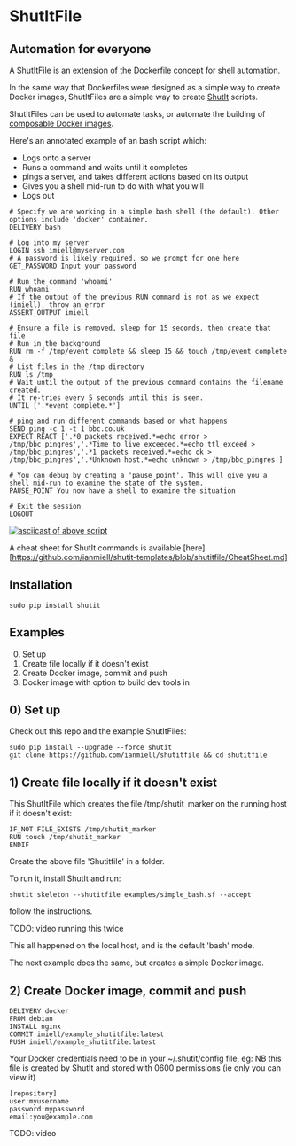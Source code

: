 # ShutItFile

## Automation for everyone

A ShutItFile is an extension of the Dockerfile concept for shell automation.

In the same way that Dockerfiles were designed as a simple way to create Docker images, ShutItFiles are a simple way to create [ShutIt](http://ianmiell.github.io/shutit/) scripts.

ShutItFiles can be used to automate tasks, or automate the building of [composable Docker images](https://github.com/ianmiell/shutit/blob/gh-pages/images/ShutIt.png).

Here's an annotated example of an bash script which:

- Logs onto a server
- Runs a command and waits until it completes
- pings a server, and takes different actions based on its output
- Gives you a shell mid-run to do with what you will
- Logs out

```
# Specify we are working in a simple bash shell (the default). Other options include 'docker' container.
DELIVERY bash

# Log into my server
LOGIN ssh imiell@myserver.com
# A password is likely required, so we prompt for one here
GET_PASSWORD Input your password

# Run the command 'whoami'
RUN whoami
# If the output of the previous RUN command is not as we expect (imiell), throw an error
ASSERT_OUTPUT imiell

# Ensure a file is removed, sleep for 15 seconds, then create that file
# Run in the background
RUN rm -f /tmp/event_complete && sleep 15 && touch /tmp/event_complete &
# List files in the /tmp directory
RUN ls /tmp
# Wait until the output of the previous command contains the filename created.
# It re-tries every 5 seconds until this is seen.
UNTIL ['.*event_complete.*']

# ping and run different commands based on what happens
SEND ping -c 1 -t 1 bbc.co.uk
EXPECT_REACT ['.*0 packets received.*=echo error > /tmp/bbc_pingres','.*Time to live exceeded.*=echo ttl_exceed > /tmp/bbc_pingres','.*1 packets received.*=echo ok > /tmp/bbc_pingres','.*Unknown host.*=echo unknown > /tmp/bbc_pingres']

# You can debug by creating a 'pause point'. This will give you a shell mid-run to examine the state of the system.
PAUSE_POINT You now have a shell to examine the situation

# Exit the session
LOGOUT
```

[![asciicast of above script](https://asciinema.org/a/48639.png)](https://asciinema.org/a/48639)

A cheat sheet for ShutIt commands is available [here][https://github.com/ianmiell/shutit-templates/blob/shutitfile/CheatSheet.md]

## Installation

```
sudo pip install shutit
```

## Examples 

0) Set up
1) Create file locally if it doesn't exist
2) Create Docker image, commit and push
3) Docker image with option to build dev tools in

## 0) Set up

Check out this repo and the example ShutItFiles:

```
sudo pip install --upgrade --force shutit
git clone https://github.com/ianmiell/shutitfile && cd shutitfile
```
                                                                                                                                             

## 1) Create file locally if it doesn't exist

This ShutItFile which creates the file /tmp/shutit_marker on the running host if it doesn't exist:

```
IF_NOT FILE_EXISTS /tmp/shutit_marker
RUN touch /tmp/shutit_marker
ENDIF
```

Create the above file 'Shutitfile' in a folder.

To run it, install ShutIt and run:

```
shutit skeleton --shutitfile examples/simple_bash.sf --accept
```

follow the instructions.

TODO: video running this twice

This all happened on the local host, and is the default 'bash' mode.

The next example does the same, but creates a simple Docker image.

## 2) Create Docker image, commit and push

```
DELIVERY docker
FROM debian
INSTALL nginx
COMMIT imiell/example_shutitfile:latest
PUSH imiell/example_shutitfile:latest
```

Your Docker credentials need to be in your ~/.shutit/config file, eg:
NB this file is created by ShutIt and stored with 0600 permissions (ie only you can view it)

```
[repository]
user:myusername
password:mypassword
email:you@example.com
```


TODO: video
